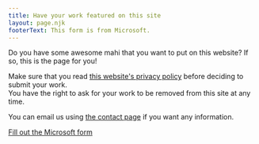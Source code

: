 ```yaml
---
title: Have your work featured on this site
layout: page.njk
footerText: This form is from Microsoft.
---
```

<div class="small-paragraphs"><p>Do you have some awesome mahi that you want to put on this website? If so, this is the page for you!</p><p>Make sure that you read <a href="/privacy-policy.html">this website's privacy policy</a> before deciding to submit your work.<br>You have the right to ask for your work to be removed from this site at any time.</p><p>You can email us using <a href="/contact/">the contact page</a> if you want any information.</p><a class="cta-button" href="https://forms.office.com/r/gqNrSRMRC0" target="_blank">Fill out the Microsoft form</a></div>
